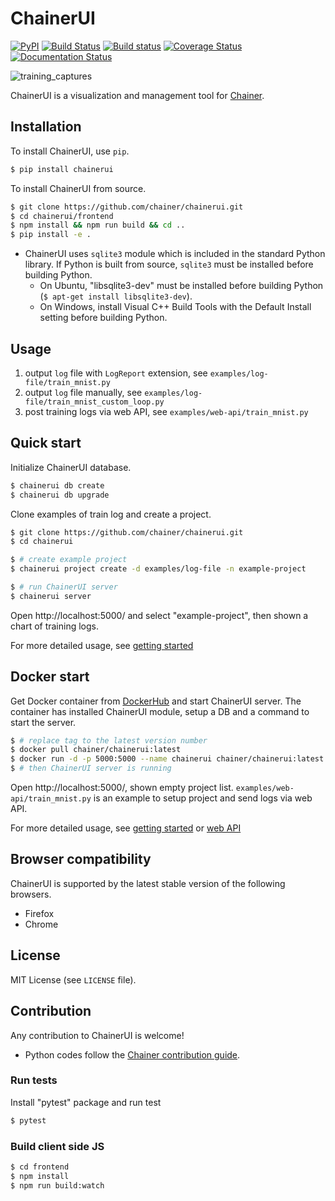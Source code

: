 # ChainerUI

[![PyPI](https://img.shields.io/pypi/v/chainerui.svg)](https://pypi.python.org/pypi/chainerui)
[![Build Status](https://travis-ci.org/chainer/chainerui.svg?branch=master)](https://travis-ci.org/chainer/chainerui)
[![Build status](https://ci.appveyor.com/api/projects/status/bag5tjue689nxj4v/branch/master?svg=true)](https://ci.appveyor.com/project/disktnk/chainerui-1iviy/branch/master)
[![Coverage Status](https://coveralls.io/repos/github/chainer/chainerui/badge.svg)](https://coveralls.io/github/chainer/chainerui)
[![Documentation Status](https://readthedocs.org/projects/chainerui/badge/?version=latest)](http://chainerui.readthedocs.io/en/latest/?badge=latest)

![training_captures](https://raw.githubusercontent.com/chainer/chainerui/master/docs/images/project_training_animation.gif)

ChainerUI is a visualization and management tool for [Chainer](https://github.com/chainer/chainer).

## Installation

To install ChainerUI, use `pip`.

```sh
$ pip install chainerui
```

To install ChainerUI from source.

```sh
$ git clone https://github.com/chainer/chainerui.git
$ cd chainerui/frontend
$ npm install && npm run build && cd ..
$ pip install -e .
```

- ChainerUI uses `sqlite3` module which is included in the standard Python library. If Python is built from source, `sqlite3` must be installed before building Python.
    - On Ubuntu, "libsqlite3-dev" must be installed before building Python (`$ apt-get install libsqlite3-dev`).
    - On Windows, install Visual C++ Build Tools with the Default Install setting before building Python.

## Usage

1. output `log` file with `LogReport` extension, see `examples/log-file/train_mnist.py`
1. output `log` file manually, see `examples/log-file/train_mnist_custom_loop.py`
1. post training logs via web API, see `examples/web-api/train_mnist.py`

## Quick start

Initialize ChainerUI database.

```sh
$ chainerui db create
$ chainerui db upgrade
```

Clone examples of train log and create a project.

```sh
$ git clone https://github.com/chainer/chainerui.git
$ cd chainerui

$ # create example project
$ chainerui project create -d examples/log-file -n example-project

$ # run ChainerUI server
$ chainerui server
```

Open http://localhost:5000/ and select "example-project", then shown a chart of training logs.

For more detailed usage, see [getting started](http://chainerui.readthedocs.io/en/latest/getstart.html)

## Docker start

Get Docker container from [DockerHub](https://hub.docker.com/r/chainer/chainerui/) and start ChainerUI server. The container has installed ChainerUI module, setup a DB and a command to start the server.

```sh
$ # replace tag to the latest version number
$ docker pull chainer/chainerui:latest
$ docker run -d -p 5000:5000 --name chainerui chainer/chainerui:latest
$ # then ChainerUI server is running
```

Open http://localhost:5000/, shown empty project list. `examples/web-api/train_mnist.py` is an example to setup project and send logs via web API.

For more detailed usage, see [getting started](http://chainerui.readthedocs.io/en/latest/getstart.html) or [web API](http://chainerui.readthedocs.io/en/latest/webapi.html)

## Browser compatibility

ChainerUI is supported by the latest stable version of the following browsers.

- Firefox
- Chrome

## License

MIT License (see `LICENSE` file).

## Contribution

Any contribution to ChainerUI is welcome!

- Python codes follow the [Chainer contribution guide](https://docs.chainer.org/en/stable/contribution.html).

### Run tests

Install "pytest" package and run test

```sh
$ pytest
```

### Build client side JS

```sh
$ cd frontend
$ npm install
$ npm run build:watch
```

